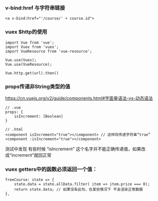 <!--
@Author: BoHai <bohai>
@Date:   2016-11-29T19:43:17+08:00
@Email:  bohai@100.com
@Last modified by:   bohai
@Last modified time: 2016-12-15 01:18:15
-->



### v-bind:href 与字符串链接

```
<a v-bind:href="'/course/' + course.id">
```
### vuex $http的使用

```
import Vue from 'vue';
import Vuex from 'vuex';
import VueResource from 'vue-resource';

Vue.use(Vuex);
Vue.use(VueResource);

Vue.http.get(url).then()
```

### props传递非String类型的值
https://cn.vuejs.org/v2/guide/components.html#字面量语法-vs-动态语法
```
// .vue
props: {
    isIncrement: [Boolean]
}

// .html
<component isIncrement="true"></component> // 这样将传递字符串“true”
<component :isIncrement="true"></component>

```
测试中发现 有些时候 “isIncrement” 这个名字并不能正确传递值，如果改成“increment”就回正常

### vuex getters中的函数必须返回一个值：
```
freeCourse: state => {
    state.data = state.allData.filter( item => item.price === 0);
    return state.data; // 如果没有此句，在某些情况下 不会渲染正常数据
},
```
